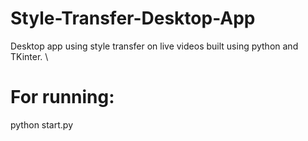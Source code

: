 # Style-Transfer-Desktop-App
Desktop app using style transfer on live videos built using python and TKinter. \

# For running:
python start.py

